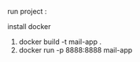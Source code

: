 run project :

install docker 
1) docker build -t mail-app . 
2) docker run -p 8888:8888 mail-app 

